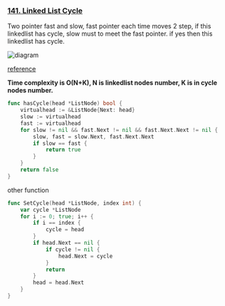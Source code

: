 ### [141. Linked List Cycle]

Two pointer fast and slow, fast pointer each time moves 2 step,
if this linkedlist has cycle, slow must to meet the fast pointer.
if yes then this linkedlist has cycle.

![diagram]

[reference]

**Time complexity is O(N+K), N is linkedlist nodes number, K is in cycle nodes number.**

```go
func hasCycle(head *ListNode) bool {
	virtualhead := &ListNode{Next: head}
	slow := virtualhead
	fast := virtualhead
	for slow != nil && fast.Next != nil && fast.Next.Next != nil {
		slow, fast = slow.Next, fast.Next.Next
		if slow == fast {
			return true
		}
	}
	return false
}
```

other function
```go
func SetCycle(head *ListNode, index int) {
	var cycle *ListNode
	for i := 0; true; i++ {
		if i == index {
			cycle = head
		}
		if head.Next == nil {
			if cycle != nil {
				head.Next = cycle
			}
			return
		}
		head = head.Next
	}
}
```

[141. Linked List Cycle]: https://leetcode.com/problems/linked-list-cycle/
[reference]: https://github.com/youngyangyang04/leetcode-master/blob/master/problems/0142.%E7%8E%AF%E5%BD%A2%E9%93%BE%E8%A1%A8II.md
[diagram]: https://camo.githubusercontent.com/b30429e573aeba2c0f35b8c19ccee10643fdb4d68db3a9102539553868d299d6/68747470733a2f2f636f64652d7468696e6b696e672e63646e2e626365626f732e636f6d2f676966732f3134312e2545372538452541462545352542442541322545392539332542452545382541312541382e676966